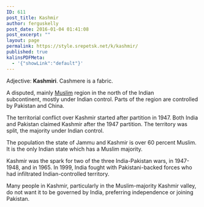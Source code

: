 ```yaml
---
ID: 611
post_title: Kashmir
author: ferguskelly
post_date: 2016-01-04 01:41:08
post_excerpt: ""
layout: page
permalink: https://style.srepetsk.net/k/kashmir/
published: true
kalinsPDFMeta:
  - '{"showLink":"default"}'
---
```

Adjective: <strong>Kashmiri</strong>. Cashmere is a fabric.

A disputed, mainly <a href="https://style.srepetsk.net/i/islam/">Muslim</a> region in the north of the Indian subcontinent, mostly under Indian control. Parts of the region are controlled by Pakistan and China.

The territorial conflict over Kashmir started after partition in 1947. Both India and Pakistan claimed Kashmir after the 1947 partition. The territory was split, the majority under Indian control.

The population the state of Jammu and Kashmir is over 60 percent Muslim. It is the only Indian state which has a Muslim majority.

Kashmir was the spark for two of the three India-Pakistan wars, in 1947-1948, and in 1965. In 1999, India fought with Pakistani-backed forces who had infiltrated Indian-controlled territory.

Many people in Kashmir, particularly in the Muslim-majority Kashmir valley, do not want it to be governed by India, preferring independence or joining Pakistan.